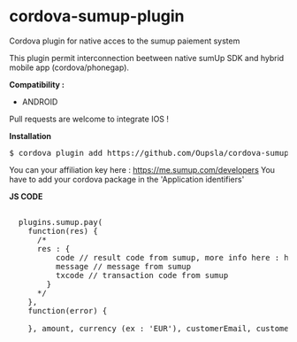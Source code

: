 # cordova-sumup-plugin
Cordova plugin for native acces to the sumup paiement system

This plugin permit interconnection beetween native sumUp SDK and hybrid mobile app (cordova/phonegap).

<b>Compatibility :</b>
- ANDROID

Pull requests are welcome to integrate IOS !

<b>Installation</b>

<pre>
$ cordova plugin add https://github.com/Oupsla/cordova-sumup-plugin.git --variable SUMUP_API_KEY=YOUR_AFFILIATION_KEY
</pre>

You can your affiliation key here : https://me.sumup.com/developers
You have to add your cordova package in the 'Application identifiers'

<b>JS CODE</b>

<pre>

  plugins.sumup.pay(
    function(res) {
      /*
      res : {
          code // result code from sumup, more info here : https://github.com/sumup/sumup-android-sdk#1-response-fields
          message // message from sumup
          txcode // transaction code from sumup
        }
      */
    },
    function(error) {

    }, amount, currency (ex : 'EUR'), customerEmail, customerPhone);
    
</pre>
